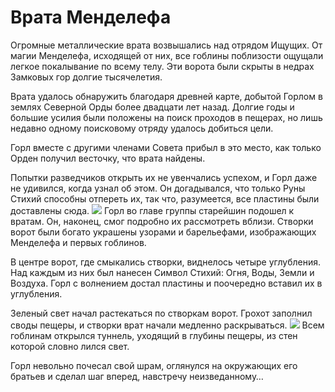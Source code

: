 # Врата Менделефа

Огромные металлические врата возвышались над отрядом Ищущих. От магии Менделефа, исходящей от них, все гоблины поблизости ощущали легкое покалывание по всему телу. Эти ворота были скрыты в недрах Замковых гор долгие тысячелетия.

Врата удалось обнаружить благодаря древней карте, добытой Горлом в землях Северной Орды более двадцати лет назад. Долгие годы и большие усилия были положены на поиск проходов в пещерах, но лишь недавно одному поисковому отряду удалось добиться цели.

Горл вместе с другими членами Совета прибыл в это место, как только Орден получил весточку, что врата найдены.

Попытки разведчиков открыть их не увенчались успехом, и Горл даже не удивился, когда узнал об этом. Он догадывался, что только Руны Стихий способны отпереть их, так что, разумеется, все пластины были доставлены сюда.
![](quest51.2x.png)
Горл во главе группы старейшин подошел к вратам. Он, наконец, смог подробно их рассмотреть вблизи. Створки ворот были богато украшены узорами и барельефами, изображающих Менделефа и первых гоблинов.

В центре ворот, где смыкались створки, виднелось четыре углубления. Над каждым из них был нанесен Символ Стихий: Огня, Воды, Земли и Воздуха. Горл с волнением достал пластины и поочередно вставил их в углубления.

Зеленый свет начал растекаться по створкам ворот. Грохот заполнил своды пещеры, и створки врат начали медленно раскрываться.
![](quest52.2x.png)
Всем гоблинам открылся туннель, уходящий в глубины пещеры, из стен которой словно лился свет.

Горл невольно почесал свой шрам, оглянулся на окружающих его братьев и сделал шаг вперед, навстречу неизведанному…     
